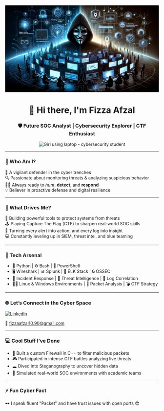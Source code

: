 <p align="center">
  <img src="https://github.com/FIZZA2110/FIZZA2110/raw/main/baner.png" alt="Fizza Afzal Cybersecurity Banner" />
</p>

<h1 align="center">👋 Hi there, I'm Fizza Afzal</h1>
<h3 align="center">🛡 Future SOC Analyst | Cybersecurity Explorer | CTF Enthusiast</h3>

<p align="center">
  <img src="https://media.tenor.com/qJ5evVs-_uUAAAAC/coding.gif" width="300" alt="Girl using laptop - cybersecurity student">
</p>

---

### 🧠 Who Am I?

🚨 A vigilant defender in the cyber trenches  
🔍 Passionate about monitoring threats & analyzing suspicious behavior  
🕵️‍♀ Always ready to *hunt*, **detect**, and **respond**  
💡 Believer in proactive defense and digital resilience

---

### 🚀 What Drives Me?

🧰 Building powerful tools to protect systems from threats  
🕹 Playing Capture The Flag (CTF) to sharpen real-world SOC skills  
🎯 Turning every alert into action, and every log into insight  
💻 Constantly leveling up in SIEM, threat intel, and blue teaming

---

### 🧰 Tech Arsenal

- 🐍 Python | ⚙ Bash | 💠 PowerShell  
- 🖥 Wireshark | 📊 Splunk | 🧱 ELK Stack | 🔒 OSSEC  
- 🧬 Incident Response | 🧠 Threat Intelligence | 📜 Log Correlation  
- 🧑‍💻 Linux & Windows Environments | 🧪 Packet Analysis | 💣 CTF Strategy

---

### 🌐 Let’s Connect in the Cyber Space

[![LinkedIn](https://img.shields.io/badge/-LinkedIn-0077B5?style=for-the-badge&logo=linkedin&logoColor=white)](https://www.linkedin.com/in/fizza-afzal-671a8b292)

📧 fizzaafzal10.90@gmail.com

---

### 💻 Cool Stuff I’ve Done

- 🧱 Built a custom Firewall in C++ to filter malicious packets  
- 🎮 Participated in intense CTF battles analyzing live threats  
- 🕳 Dived into Steganography to uncover hidden data  
- 🔬 Simulated real-world SOC environments with academic teams

---

### ⚡ Fun Cyber Fact

🕶 I speak fluent "Packet" and have trust issues with open ports 😎
